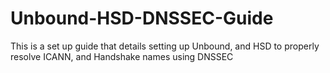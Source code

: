 # Unbound-HSD-DNSSEC-Guide
This is a set up guide that details setting up Unbound, and HSD to properly resolve ICANN, and Handshake names using DNSSEC
